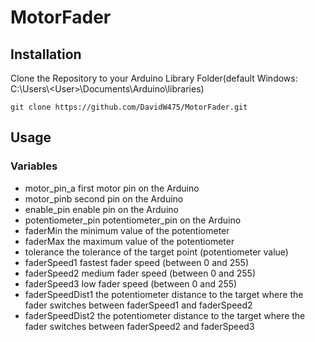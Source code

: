 # MotorFader
## Installation
Clone the Repository to your Arduino Library Folder(default Windows: C:\Users\\\<User>\Documents\Arduino\libraries)
```
git clone https://github.com/DavidW475/MotorFader.git
```
## Usage
### Variables
* motor_pin_a first motor pin on the Arduino
* motor_pinb second pin on the Arduino
* enable_pin enable pin on the Arduino
* potentiometer_pin potentiometer_pin on the Arduino
* faderMin the minimum value of the potentiometer
* faderMax the maximum value of the potentiometer
* tolerance the tolerance of the target point (potentiometer value)
* faderSpeed1 fastest fader speed (between 0 and 255)
* faderSpeed2 medium fader speed (between 0 and 255)
* faderSpeed3 low fader speed (between 0 and 255)
* faderSpeedDist1 the potentiometer distance to the target where the fader switches between faderSpeed1 and faderSpeed2
* faderSpeedDist2 the potentiometer distance to the target where the fader switches between faderSpeed2 and faderSpeed3